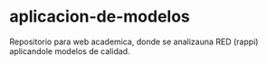 # aplicacion-de-modelos
Repositorio para web academica, donde se analizauna RED (rappi) aplicandole modelos de calidad.
